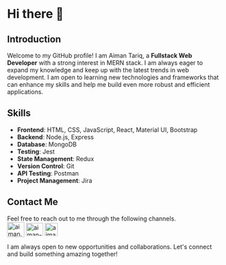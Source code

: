 # Hi there 👋

## Introduction
Welcome to my GitHub profile! I am Aiman Tariq, a **Fullstack Web Developer** with a strong interest in MERN stack. I am always eager to expand my knowledge and keep up with the latest trends in web development. I am open to learning new technologies and frameworks that can enhance my skills and help me build even more robust and efficient applications.

## Skills
- **Frontend**: HTML, CSS, JavaScript, React, Material UI, Bootstrap
- **Backend**: Node.js, Express
- **Database**: MongoDB
- **Testing**: Jest
- **State Management**: Redux
- **Version Control**: Git
- **API Testing**: Postman
- **Project Management**: Jira

## Contact Me
Feel free to reach out to me through the following channels. <br/>
<a href="mailto:aiman.tariq.skipq@gmail.com" target="_blank"><img align="center" src="https://cdns.iconmonstr.com/wp-content/releases/preview/2012/240/iconmonstr-email-2.png" alt="aiman.tariq.skipq@gmail.com" height="35" width="40" /></a>
<a href="https://linkedin.com/in/aiman-tariq-sarwar" target="_blank"><img align="center" src="https://raw.githubusercontent.com/rahuldkjain/github-profile-readme-generator/master/src/images/icons/Social/linked-in-alt.svg" alt="aiman-tariq-sarwar" height="30" width="40" /></a>
<a href="https://aimantariq.tech/" target="_blank"><img align="center" src="https://cdns.iconmonstr.com/wp-content/releases/preview/2018/240/iconmonstr-globe-thin.png" alt="aiman.tariq.skipq@gmail.com" height="30" width="30" /></a>

I am always open to new opportunities and collaborations. Let's connect and build something amazing together!
